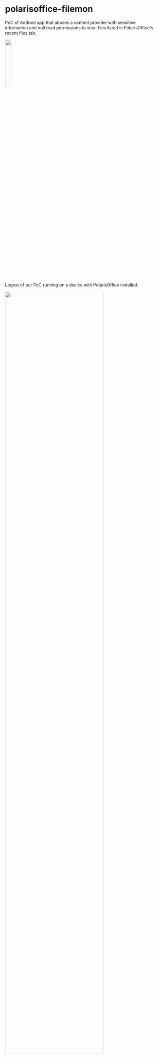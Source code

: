 polarisoffice-filemon
=====================

PoC of Android app that abuses a content provider with sensitive information and null read permissions to steal files
 listed in PolarisOffice's recent files tab.

<img style="float:center;width:20%" width="40%" src="https://raw.github.com/cldrn/polarisoffice-filemon/master/polaris_recent_files.png" />
<p>Logcat of our PoC running on a device with PolarisOffice installed:</p>
<img style="float:center;width:80%" src="https://raw.github.com/cldrn/polarisoffice-filemon/master/poc_logcat.png" />
